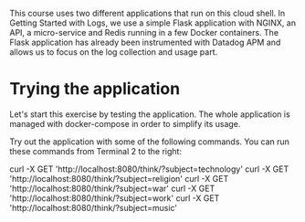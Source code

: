 This course uses two different applications that run on this cloud shell. In Getting Started with Logs, we use a simple Flask application with NGINX, an API, a micro-service and Redis running in a few Docker containers. The Flask application has already been instrumented with Datadog APM and allows us to focus on the log collection and usage part.

# Trying the application
Let's start this exercise by testing the application. The whole application is managed with docker-compose in order to simplify its usage.

Try out the application with some of the following commands. You can run these commands from Terminal 2 to the right:

curl -X GET 'http://localhost:8080/think/?subject=technology'
curl -X GET 'http://localhost:8080/think/?subject=religion'
curl -X GET 'http://localhost:8080/think/?subject=war'
curl -X GET 'http://localhost:8080/think/?subject=work'
curl -X GET 'http://localhost:8080/think/?subject=music'


